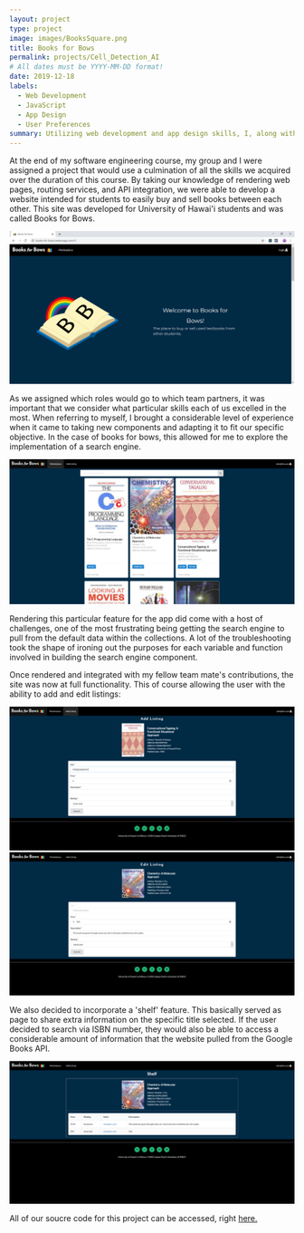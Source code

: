 ```yaml
---
layout: project
type: project
image: images/BooksSquare.png
title: Books for Bows
permalink: projects/Cell_Detection_AI
# All dates must be YYYY-MM-DD format!
date: 2019-12-18
labels:
  - Web Development
  - JavaScript
  - App Design
  - User Preferences
summary: Utilizing web development and app design skills, I, along with my team, developed a website intended for students to buy and sell books between other students. 
---
```


At the end of my software engineering course, my group and I were assigned a project that would use a culmination of all the skills we acquired over the duration of this course. By taking our knowledge of rendering web pages, routing services, and API integration, we were able to develop a website intended for students to easily buy and sell books between each other. This site was developed for University of Hawai'i students and was called Books for Bows. 

<img class="ui image" src="../images/homepage-loading.png">

As we assigned which roles would go to which team partners, it was important that we consider what particular skills each of us excelled in the most. When referring to myself, I brought a considerable level of experience when it came to taking new components and adapting it to fit our specific objective. In the case of books for bows, this allowed for me to explore the implementation of a search engine. 

<img class="ui image" src="../images/Books-For-SearchPages.png">

Rendering this particular feature for the app did come with a host of challenges, one of the most frustrating being getting the search engine to pull from the default data within the collections. A lot of the troubleshooting took the shape of ironing out the purposes for each variable and function involved in building the search engine component. 

Once rendered and integrated with my fellow team mate's contributions, the site was now at full functionality. This of course allowing the user with the ability to add and edit listings:

<img class="ui image" src="../images/Books-For-AddListing.png">
<img class="ui image" src="../images/Books-For-Edit-Listing.png">

We also decided to incorporate a 'shelf' feature. This basically served as page to share extra information on the specific title selected. If the user decided to search via ISBN number, they would also be able to access a considerable amount of information that the website pulled from the Google Books API. 

<img class="ui image" src="../images/Books-For-Shelf.png">

All of our soucre code for this project can be accessed, right [here.](https://github.com/books-for-bows)

